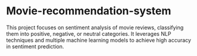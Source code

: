 # Movie-recommendation-system
This project focuses on sentiment analysis of movie reviews, classifying them into positive, negative, or neutral categories. It leverages NLP techniques and multiple machine learning models to achieve high accuracy in sentiment prediction.
